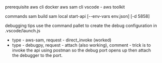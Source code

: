prerequisite
aws cli
docker
aws sam cli
vscode - aws toolkit

commands
sam build
sam local start-api [--env-vars env.json] [-d 5858]


debugging tips
use the command pallet to create the debug configuration in .vscode/launch.js
  * type - aws-sam, request - direct_invoke (worked)
  * type - debugpy, request - attach (also working),  comment - trick is to invoke the api using postman so the debug port opens up then attach the debugger to the port.

